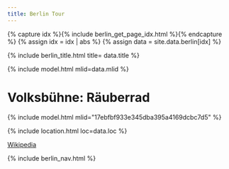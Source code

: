 ```yaml
---
title: Berlin Tour
---
```


{% capture idx %}{% include berlin_get_page_idx.html %}{% endcapture %}
{% assign idx = idx | abs %}
{% assign data = site.data.berlin[idx] %}

{% include berlin_title.html title= data.title %}

{% include model.html mlid=data.mlid %}

# Volksbühne: Räuberrad

{% include model.html mlid="17ebfbf933e345dba395a4169dcbc7d5" %}

{% include location.html loc=data.loc %}

[Wikipedia](https://en.wikipedia.org/wiki/Volksb%C3%BChne)

{% include berlin_nav.html %}
